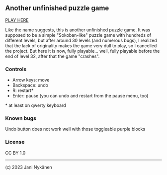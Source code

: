 ## Another unfinished puzzle game


[PLAY HERE](https://jani-nykanen.github.io/another-unfinished-puzzle-game)


Like the name suggests, this is another unfinished puzzle game. It was supposed to be a simple "Sokoban-like" puzzle game with hundreds of different levels, but after around 30 levels (and numerous bugs), I realized that the lack of originality makes the game very dull to play, so I cancelled the project. But here it is now, fully playable... well, fully playable before the end of level 32, after that the game "crashes".


### Controls

- Arrow keys: move
- Backspace:  undo
- R:          restart\*
- Enter:      pause (you can undo and restart from the pause menu, too)

\* at least on qwerty keyboard



### Known bugs

Undo button does not work well with those toggleable purple blocks



### License

CC BY 1.0


----------

(c) 2023 Jani Nykänen
